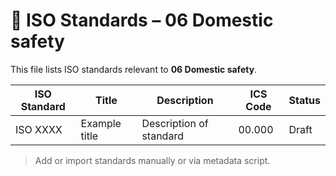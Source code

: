 # 📄 ISO Standards – 06 Domestic safety

This file lists ISO standards relevant to **06 Domestic safety**.

| ISO Standard | Title | Description | ICS Code | Status |
|--------------|-------|-------------|----------|--------|
| ISO XXXX     | Example title | Description of standard | 00.000 | Draft |

> Add or import standards manually or via metadata script.
